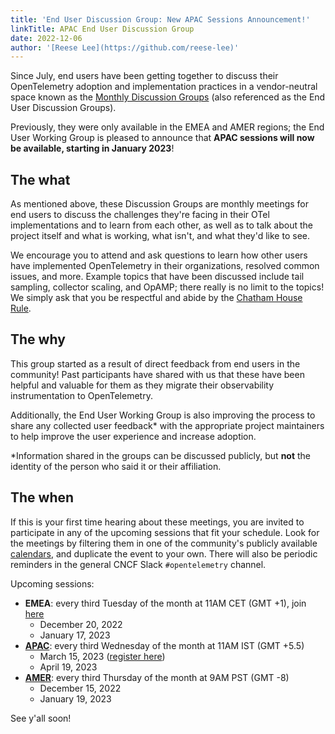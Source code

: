 ```yaml
---
title: 'End User Discussion Group: New APAC Sessions Announcement!'
linkTitle: APAC End User Discussion Group
date: 2022-12-06
author: '[Reese Lee](https://github.com/reese-lee)'
---
```


Since July, end users have been getting together to discuss their OpenTelemetry
adoption and implementation practices in a vendor-neutral space known as the
[Monthly Discussion Groups](/community/end-user/discussion-group/) (also
referenced as the End User Discussion Groups).

Previously, they were only available in the EMEA and AMER regions; the End User
Working Group is pleased to announce that **APAC sessions will now be available,
starting in January 2023**!

## The what

As mentioned above, these Discussion Groups are monthly meetings for end users
to discuss the challenges they're facing in their OTel implementations and to
learn from each other, as well as to talk about the project itself and what is
working, what isn't, and what they'd like to see.

We encourage you to attend and ask questions to learn how other users have
implemented OpenTelemetry in their organizations, resolved common issues, and
more. Example topics that have been discussed include tail sampling, collector
scaling, and OpAMP; there really is no limit to the topics! We simply ask that
you be respectful and abide by the
[Chatham House Rule](https://www.chathamhouse.org/about-us/chatham-house-rule).

## The why

This group started as a result of direct feedback from end users in the
community! Past participants have shared with us that these have been helpful
and valuable for them as they migrate their observability instrumentation to
OpenTelemetry.

Additionally, the End User Working Group is also improving the process to share
any collected user feedback\* with the appropriate project maintainers to help
improve the user experience and increase adoption.

\*Information shared in the groups can be discussed publicly, but **not** the
identity of the person who said it or their affiliation.

## The when

If this is your first time hearing about these meetings, you are invited to
participate in any of the upcoming sessions that fit your schedule. Look for the
meetings by filtering them in one of the community's publicly available
[calendars](https://github.com/open-telemetry/community#calendar), and duplicate
the event to your own. There will also be periodic reminders in the general CNCF
Slack `#opentelemetry` channel.

Upcoming sessions:

- **EMEA**: every third Tuesday of the month at 11AM CET (GMT +1), join
  [here](https://us06web.zoom.us/j/85691064809?pwd=c0VCejh)
  - December 20, 2022
  - January 17, 2023
- **[APAC](https://us06web.zoom.us/j/82702918447?pwd=WllKc0hmdTNuelhFdlhMM1Q3TktSQT09)**:
  every third Wednesday of the month at 11AM IST (GMT +5.5)
  - March 15, 2023 ([register here](https://lu.ma/1w129wgu))
  - April 19, 2023
- **[AMER](https://us06web.zoom.us/j/87037874951?pwd=WGo3eUZpeWFZTlhJQXhJeXZhQmwvUT09)**:
  every third Thursday of the month at 9AM PST (GMT -8)
  - December 15, 2022
  - January 19, 2023

See y'all soon!
